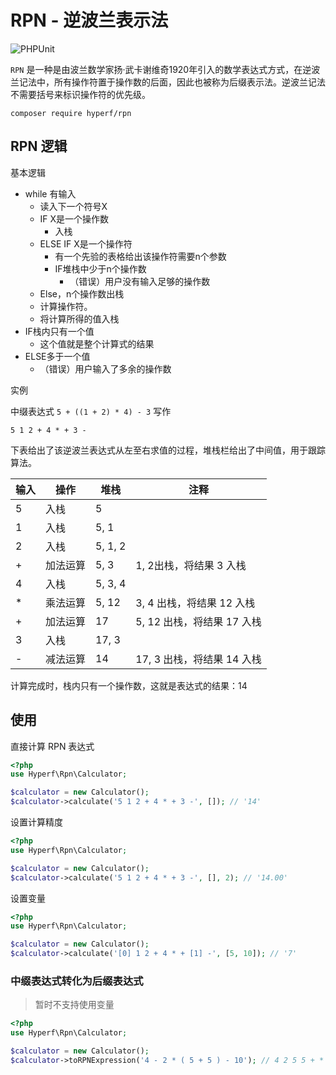 # RPN - 逆波兰表示法

![PHPUnit](https://github.com/hyperf/rpn-incubator/workflows/PHPUnit/badge.svg)

`RPN` 是一种是由波兰数学家扬·武卡谢维奇1920年引入的数学表达式方式，在逆波兰记法中，所有操作符置于操作数的后面，因此也被称为后缀表示法。逆波兰记法不需要括号来标识操作符的优先级。

```
composer require hyperf/rpn
```

## RPN 逻辑

基本逻辑

- while 有输入
  - 读入下一个符号X
  - IF X是一个操作数
    - 入栈
  - ELSE IF X是一个操作符
    - 有一个先验的表格给出该操作符需要n个参数
    - IF堆栈中少于n个操作数
      - （错误）用户没有输入足够的操作数
  - Else，n个操作数出栈
  - 计算操作符。
  - 将计算所得的值入栈
- IF栈内只有一个值
  - 这个值就是整个计算式的结果
- ELSE多于一个值
  - （错误）用户输入了多余的操作数

实例

中缀表达式 `5 + ((1 + 2) * 4) - 3` 写作

`5 1 2 + 4 * + 3 -`

下表给出了该逆波兰表达式从左至右求值的过程，堆栈栏给出了中间值，用于跟踪算法。

| 输入 | 操作     | 堆栈    | 注释                       |
| ---- | -------- | ------- | -------------------------- |
| 5    | 入栈     | 5       |                            |
| 1    | 入栈     | 5, 1    |                            |
| 2    | 入栈     | 5, 1, 2 |                            |
| +    | 加法运算 | 5, 3    | 1, 2出栈，将结果 3 入栈    |
| 4    | 入栈     | 5, 3, 4 |                            |
| *    | 乘法运算 | 5, 12   | 3, 4 出栈，将结果 12 入栈  |
| +    | 加法运算 | 17      | 5, 12 出栈，将结果 17 入栈 |
| 3    | 入栈     | 17, 3   |                            |
| -    | 减法运算 | 14      | 17, 3 出栈，将结果 14 入栈 |

计算完成时，栈内只有一个操作数，这就是表达式的结果：14

## 使用

直接计算 RPN 表达式

```php
<?php
use Hyperf\Rpn\Calculator;

$calculator = new Calculator();
$calculator->calculate('5 1 2 + 4 * + 3 -', []); // '14'
```

设置计算精度

```php
<?php
use Hyperf\Rpn\Calculator;

$calculator = new Calculator();
$calculator->calculate('5 1 2 + 4 * + 3 -', [], 2); // '14.00'
```

设置变量

```php
<?php
use Hyperf\Rpn\Calculator;

$calculator = new Calculator();
$calculator->calculate('[0] 1 2 + 4 * + [1] -', [5, 10]); // '7'
```

### 中缀表达式转化为后缀表达式

> 暂时不支持使用变量 

```php
<?php
use Hyperf\Rpn\Calculator;

$calculator = new Calculator();
$calculator->toRPNExpression('4 - 2 * ( 5 + 5 ) - 10'); // 4 2 5 5 + * - 10 -
```
